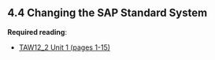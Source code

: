 ## 4.4 Changing the SAP Standard System

**Required reading**:
- [TAW12_2 Unit 1 (pages 1-15)](https://msggroup.sharepoint.com/:b:/r/sites/msteams_f974e3/Freigegebene%20Dokumente/General/SAP%20Summer%20School%202023/Training%20materials/TAW/TAW12_2_EN_Col92_FV_Part_A4.pdf_NSC.pdf?csf=1&web=1&e=LukMFa)
